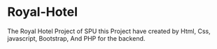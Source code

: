 # Royal-Hotel
The Royal Hotel Project of SPU
this Project have created by Html, Css, javascript, Bootstrap, And PHP for the backend.

